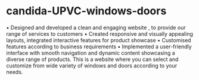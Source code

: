 # candida-UPVC-windows-doors
• Designed and developed a clean and engaging website , to provide our range of services to customers
• Created responsive and visually appealing layouts, integrated interactive features for product showcase
• Customised features according to business requirements
• Implemented a user-friendly interface with smooth navigation and dynamic content showcasing a diverse range of
products.
This is a website where you can select and customize from wide variety of windows and doors according to your needs.
